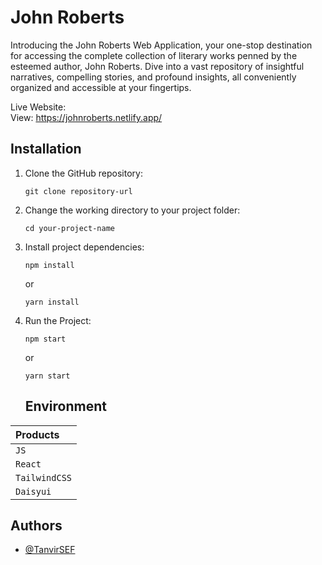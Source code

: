 # John Roberts

Introducing the John Roberts Web Application, your one-stop destination for accessing the complete collection of literary works penned by the esteemed author, John Roberts. Dive into a vast repository of insightful narratives, compelling stories, and profound insights, all conveniently organized and accessible at your fingertips.

Live Website:
<br/>
View: https://johnroberts.netlify.app/
<br/>

## Installation

1. Clone the GitHub repository:
   ```
   git clone repository-url
   ```
2. Change the working directory to your project folder:
   ```
   cd your-project-name
   ```
3. Install project dependencies:
   ```
   npm install
   ```
   or
   ```
   yarn install
   ```
4. Run the Project:

   ```
   npm start
   ```

   or

   ```
   yarn start
   ```

   ## Environment

| Products      |
| :------------ |
| `JS`          |
| `React`       |
| `TailwindCSS` |
| `Daisyui`     |

## Authors

- [@TanvirSEF](https://www.github.com/TanvirSEF)
